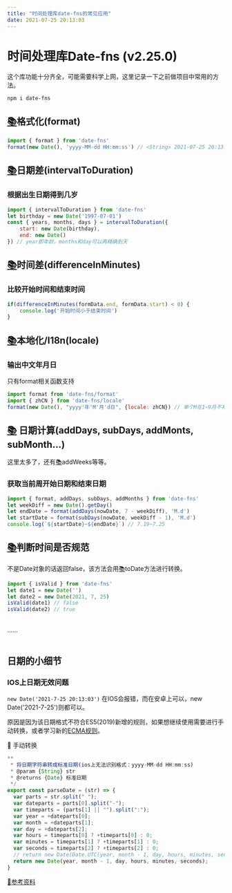 ```yaml
---
title: "时间处理库date-fns的常见应用"
date: 2021-07-25 20:13:03
---
```

# 时间处理库Date-fns (v2.25.0)
这个库功能十分齐全，可能需要科学上网，这里记录一下之前做项目中常用的方法。
```shell
npm i date-fns
```     
## [📚](https://date-fns.org/v2.25.0/docs/format)格式化(format)
``` js
import { format } from 'date-fns'
format(new Date(), 'yyyy-MM-dd HH:mm:ss') // <String> 2021-07-25 20:13:03
```

## [📚](https://date-fns.org/v2.25.0/docs/intervalToDuration)日期差(intervalToDuration)
### 根据出生日期得到几岁
```js
import { intervalToDuration } from 'date-fns'
let birthday = new Date('1997-07-01')
const { years, months, days } = intervalToDuration({
    start: new Date(birthday),
    end: new Date()
}) // year即年龄，months和day可以再精确到天
```

## [📚](https://date-fns.org/v2.25.0/docs/differenceInMinutes)时间差(differenceInMinutes)
### 比较开始时间和结束时间
```js
if(differenceInMinutes(formData.end, formData.start) < 0) {
    console.log('开始时间小于结束时间')
}
```

## [📚](https://date-fns.org/v2.25.0/docs/I18n)本地化/I18n(locale)
### 输出中文年月日
只有format相关函数支持
```js
import format from 'date-fns/format'
import { zhCN } from 'date-fns/locale'
format(new Date(), "yyyy'年'M'月'd日", {locale: zhCN}) // 单个M在1~9月不补0
```

## [📚](https://date-fns.org/v2.25.0/docs/addMonths) 日期计算(addDays, subDays, addMonts, subMonth...)
这里太多了，还有[📚](https://date-fns.org/v2.25.0/docs/addWeeks)addWeeks等等。
### 获取当前周开始日期和结束日期
```js
import { format, addDays, subDays, addMonths } from 'date-fns'
let weekDiff = new Date().getDay()
let endDate = format(addDays(nowDate, 7 - weekDiff), 'M.d')
let startDate = format(subDays(nowDate, weekDiff - 1), 'M.d')
console.log(`${startDate}~${endDate}`) // 7.19~7.25
```

## [📚](https://date-fns.org/v2.25.0/docs/isValid)判断时间是否规范
不是Date对象的话返回false，该方法会用[📚](https://date-fns.org/v2.25.0/docs/toDate)toDate方法进行转换。
```js
import { isValid } from 'date-fns'
let date1 = new Date('')
let date2 = new Date(2021, 7, 25)
isValid(date1) // false
isValid(date2) // true
```
<br/>
……
<br/><br/>

## 日期的小细节
### IOS上日期无效问题
```new Date('2021-7-25 20:13:03')``` 在IOS会报错，而在安卓上可以，new Date('2021-7-25')则都可以。

原因是因为该日期格式不符合ES5(2019)新增的规则，如果想继续使用需要进行手动转换，或者学习新的[ECMA规则](https://262.ecma-international.org/5.1/#sec-15.9.1.15)。

📝 手动转换
```js
**
 * 将日期字符串转成标准日期(ios上无法识别格式：yyyy-MM-dd HH:mm:ss)
 * @param {String} str
 * @returns {Date} 标准日期
 */
export const parseDate = (str) => {
  var parts = str.split(" ");
  var dateparts = parts[0].split("-");
  var timeparts = (parts[1] || "").split(":");
  var year = +dateparts[0];
  var month = +dateparts[1];
  var day = +dateparts[2];
  var hours = timeparts[0] ? +timeparts[0] : 0;
  var minutes = timeparts[1] ? +timeparts[1] : 0;
  var seconds = timeparts[2] ? +timeparts[2] : 0;
  // return new Date(Date.UTC(year, month - 1, day, hours, minutes, seconds));
  return new Date(year, month - 1, day, hours, minutes, seconds);
}
```

[📝参考资料](https://stackoverflow.com/questions/13363673/javascript-date-is-invalid-on-ios)
